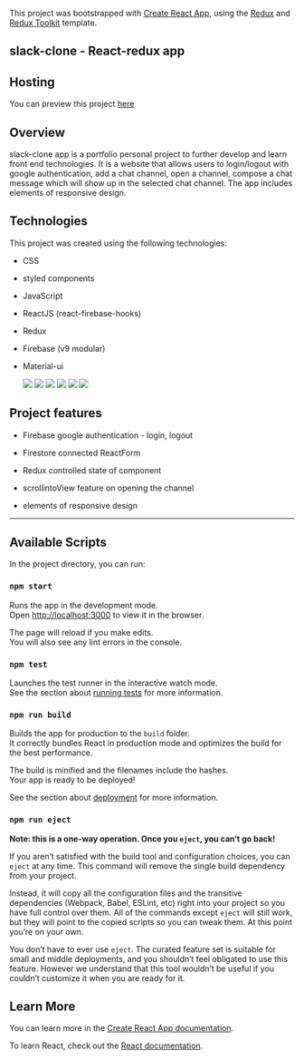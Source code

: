 This project was bootstrapped with [Create React App](https://github.com/facebook/create-react-app), using the [Redux](https://redux.js.org/) and [Redux Toolkit](https://redux-toolkit.js.org/) template.

## slack-clone - React-redux app

## Hosting

You can preview this project <a href ="https://slack-clone-81998.web.app/" target = "_blank">here</a>

## Overview

slack-clone app is a portfolio personal project to further develop and learn front end technologies. It is a website that allows users to login/logout with google authentication, add a chat channel, open a channel, compose a chat message which will show up in the selected chat channel. The app includes elements of responsive design.

## Technologies

This project was created using the following technologies:

- CSS
- styled components
- JavaScript
- ReactJS (react-firebase-hooks)
- Redux
- Firebase (v9 modular)
- Material-ui

  ![](https://res.cloudinary.com/practicaldev/image/fetch/s--pvrcwKD5--/c_imagga_scale,f_auto,fl_progressive,h_48,q_auto,w_48/https://dev-to-uploads.s3.amazonaws.com/i/x31w2x9njuj19e9xb00t.png)
  ![](https://img.icons8.com/color/48/000000/javascript--v1.png)
  ![](https://img.icons8.com/office/40/000000/react.png)
  ![](https://img.icons8.com/color/48/000000/redux.png")
  ![](https://img.icons8.com/color/48/000000/firebase.png)
  ![](https://img.icons8.com/color/48/000000/material-ui.png)

## Project features

- Firebase google authentication - login, logout <br>
  <!-- ![login/logout demo]() -->
- Firestore connected ReactForm<br>
  <!-- ![add channel, add messsages]() -->

- Redux controlled state of component <br>
  <!-- ![controling the component state with redux]() -->

- scrollintoView feature on opening the channel

- elements of responsive design

---

## Available Scripts

In the project directory, you can run:

### `npm start`

Runs the app in the development mode.<br />
Open [http://localhost:3000](http://localhost:3000) to view it in the browser.

The page will reload if you make edits.<br />
You will also see any lint errors in the console.

### `npm test`

Launches the test runner in the interactive watch mode.<br />
See the section about [running tests](https://facebook.github.io/create-react-app/docs/running-tests) for more information.

### `npm run build`

Builds the app for production to the `build` folder.<br />
It correctly bundles React in production mode and optimizes the build for the best performance.

The build is minified and the filenames include the hashes.<br />
Your app is ready to be deployed!

See the section about [deployment](https://facebook.github.io/create-react-app/docs/deployment) for more information.

### `npm run eject`

**Note: this is a one-way operation. Once you `eject`, you can’t go back!**

If you aren’t satisfied with the build tool and configuration choices, you can `eject` at any time. This command will remove the single build dependency from your project.

Instead, it will copy all the configuration files and the transitive dependencies (Webpack, Babel, ESLint, etc) right into your project so you have full control over them. All of the commands except `eject` will still work, but they will point to the copied scripts so you can tweak them. At this point you’re on your own.

You don’t have to ever use `eject`. The curated feature set is suitable for small and middle deployments, and you shouldn’t feel obligated to use this feature. However we understand that this tool wouldn’t be useful if you couldn’t customize it when you are ready for it.

## Learn More

You can learn more in the [Create React App documentation](https://facebook.github.io/create-react-app/docs/getting-started).

To learn React, check out the [React documentation](https://reactjs.org/).
